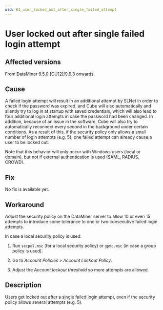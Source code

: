 ```yaml
---
uid: KI_user_locked_out_after_single_failed_attempt
---
```


# User locked out after single failed login attempt

## Affected versions

From DataMiner 9.5.0 [CU12]/9.6.3 onwards.<!-- RN 20426 -->

## Cause

A failed login attempt will result in an additional attempt by SLNet in order to check if the password was expired, and Cube will also automatically and silently try to log in at startup with saved credentials, which will also lead to four additional login attempts in case the password had been changed. In addition, because of an issue in the software, Cube will also try to automatically reconnect every second in the background under certain conditions. As a result of this, if the security policy only allows a small number of login attempts (e.g. 5), one failed attempt can already cause a user to be locked out.

Note that this behavior will only occur with Windows users (local or domain), but not if external authentication is used (SAML, RADIUS, CROWD).

## Fix

No fix is available yet. <!--Task ID: 269613-->

## Workaround

Adjust the security policy on the DataMiner server to allow 10 or even 15 attempts to introduce some tolerance to one or two consecutive failed login attempts.

In case a local security policy is used:

1. Run `secpol.msc` (for a local security policy) or `gpmc.msc` (in case a group policy is used).

1. Go to *Account Policies* > *Account Lockout Policy*.

1. Adjust the *Account lockout threshold* so more attempts are allowed.

## Description

Users get locked out after a single failed login attempt, even if the security policy allows several attempts (e.g. 5).
